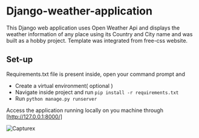 # Django-weather-application
This Django web application uses Open Weather Api and displays the weather information of any place using its Country and City name and was built as a hobby project. Template was integrated from free-css website. 

## Set-up
Requirements.txt file is present inside, open your command prompt and
* Create a virtual environment( optional ) 
* Navigate inside project and run ` pip install -r requirements.txt `
* Run ` python manage.py runserver `

Access the application running locally on you machine through [http://127.0.0.1:8000/]


![Capturex](https://user-images.githubusercontent.com/67898270/114850693-7b3e5700-9dfa-11eb-88a8-3a55595e4bd8.PNG)
